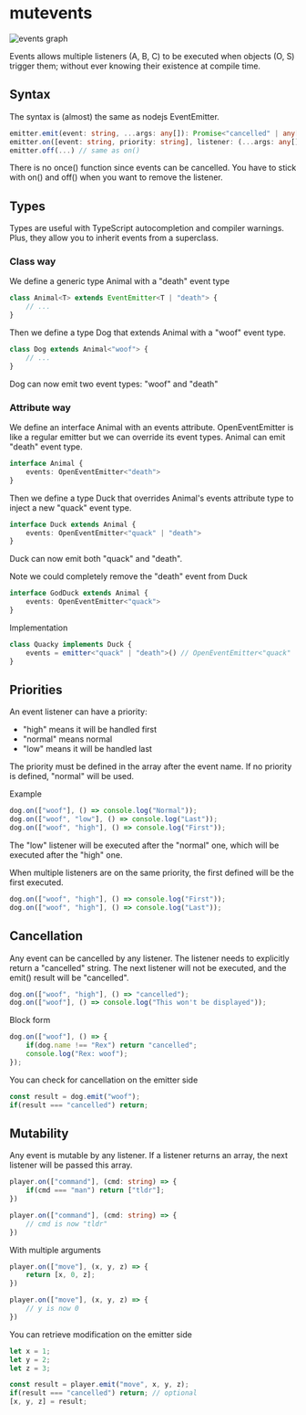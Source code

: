 # mutevents

![events graph](https://i.imgur.com/Se9fNFI.png?1)

Events allows multiple listeners (A, B, C) to be executed when objects (O, S) trigger them; without ever knowing their existence at compile time.

## Syntax

The syntax is (almost) the same as nodejs EventEmitter.

```typescript
emitter.emit(event: string, ...args: any[]): Promise<"cancelled" | any[]>
emitter.on([event: string, priority: string], listener: (...args: any[]) => EventResult): void
emitter.off(...) // same as on()
```

There is no once() function since events can be cancelled. You have to stick with on() and off() when you want to remove the listener.

## Types

Types are useful with TypeScript autocompletion and compiler warnings. Plus, they allow you to inherit events from a superclass.

### Class way

We define a generic type Animal with a "death" event type

```typescript
class Animal<T> extends EventEmitter<T | "death"> {
	// ...	
}
```

Then we define a type Dog that extends Animal with a "woof" event type.

```typescript
class Dog extends Animal<"woof"> {
	// ...
}
```

Dog can now emit two event types: "woof" and "death"

### Attribute way

We define an interface Animal with an events attribute.
OpenEventEmitter is like a regular emitter but we can override its event types.
Animal can emit "death" event type.
	
```typescript
interface Animal {
	events: OpenEventEmitter<"death">
}
```

Then we define a type Duck that overrides Animal's events attribute type to inject a new "quack" event type.

```typescript
interface Duck extends Animal {
	events: OpenEventEmitter<"quack" | "death">
}
```

Duck can now emit both "quack" and "death".

Note we could completely remove the "death" event from Duck

```typescript
interface GodDuck extends Animal {
	events: OpenEventEmitter<"quack">
}
```

Implementation

```typescript
class Quacky implements Duck {
	events = emitter<"quack" | "death">() // OpenEventEmitter<"quack" | "death">
}
```

## Priorities

An event listener can have a priority:
- "high" means it will be handled first
- "normal" means normal
- "low" means it will be handled last

The priority must be defined in the array after the event name. If no priority is defined, "normal" will be used.

Example

```typescript
dog.on(["woof"], () => console.log("Normal"));
dog.on(["woof", "low"], () => console.log("Last"));
dog.on(["woof", "high"], () => console.log("First"));
```

The "low" listener will be executed after the "normal" one, which will be executed after the "high" one.

When multiple listeners are on the same priority, the first defined will be the first executed.

```typescript
dog.on(["woof", "high"], () => console.log("First"));
dog.on(["woof", "high"], () => console.log("Last"));
```

## Cancellation

Any event can be cancelled by any listener. The listener needs to explicitly return a "cancelled" string.
The next listener will not be executed, and the emit() result will be "cancelled".

```typescript
dog.on(["woof", "high"], () => "cancelled");
dog.on(["woof"], () => console.log("This won't be displayed"));
```

Block form

```typescript
dog.on(["woof"], () => {
	if(dog.name !== "Rex") return "cancelled";
	console.log("Rex: woof");
});
```

You can check for cancellation on the emitter side

```typescript
const result = dog.emit("woof");
if(result === "cancelled") return;
```

## Mutability

Any event is mutable by any listener. If a listener returns an array, the next listener will be passed this array.

```typescript
player.on(["command"], (cmd: string) => {
	if(cmd === "man") return ["tldr"];
})

player.on(["command"], (cmd: string) => {
	// cmd is now "tldr"
})
```

With multiple arguments

```typescript
player.on(["move"], (x, y, z) => {
	return [x, 0, z];
})

player.on(["move"], (x, y, z) => {
	// y is now 0
})
```

You can retrieve modification on the emitter side

```typescript
let x = 1;
let y = 2;
let z = 3;

const result = player.emit("move", x, y, z);
if(result === "cancelled") return; // optional
[x, y, z] = result;
```
